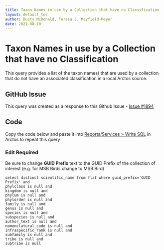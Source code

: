 ```yaml
---
title: Taxon Names in use by a Collection that have no Classification
layout: default_toc
author: Dusty McDonald, Teresa J. Mayfield-Meyer
date: 2021-08-10
---
```

# Taxon Names in use by a Collection that have no Classification

This query provides a list of the taxon names) that are used by a collection that do not have an associated classification in a local Arctos source.

## GitHub Issue
This query was created as a response to this Github Issue - <a href="https://github.com/ArctosDB/arctos/issues/1894" target="_blank">Issue #1894</a>

## Code
Copy the code below and paste it into <a href="https://arctos.database.museum/tools/userSQL.cfm" target="_blank">Reports/Services > Write SQL</a> in Arctos to repeat this query

### Edit Required
Be sure to change **GUID Prefix** text to the GUID Prefix of the collection of interest (e.g. for MSB Birds change to MSB:Bird)

```
select distinct scientific_name from flat where guid_prefix='GUID Prefix' and
phylclass is null and
kingdom is null and
phylum is null and
phylorder is null and
family is null and
genus is null and
species is null and
subspecies is null and
author_text is null and
nomenclatural_code is null and
infraspecific_rank is null and
subfamily is null and
tribe is null and
subtribe is null
```
